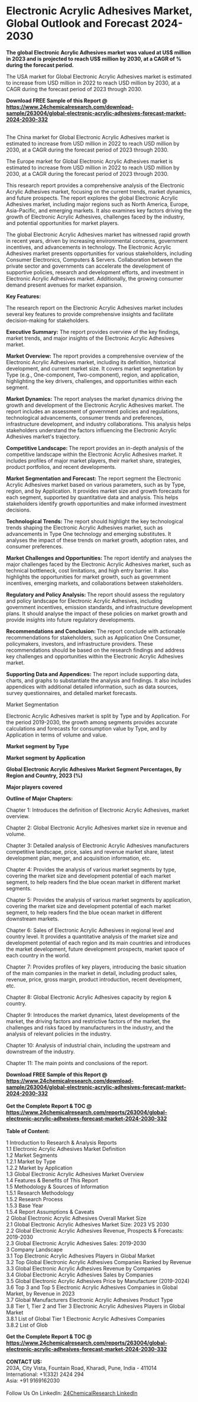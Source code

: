 <h1>Electronic Acrylic Adhesives Market, Global Outlook and Forecast 2024-2030</h1><p><strong>The global Electronic Acrylic Adhesives market was valued at US$ million in 2023 and is projected to reach US$ million by 2030, at a CAGR of % during the forecast period.</strong></p><p>
</p><p>The USA market for Global Electronic Acrylic Adhesives market is estimated to increase from USD million in 2022 to reach USD million by 2030, at a CAGR during the forecast period of 2023 through 2030.</p><div><b>Download FREE Sample of this Report @ 
            <a href="https://www.24chemicalresearch.com/download-sample/263004/global-electronic-acrylic-adhesives-forecast-market-2024-2030-332">
            https://www.24chemicalresearch.com/download-sample/263004/global-electronic-acrylic-adhesives-forecast-market-2024-2030-332</a></b></div><br><p>
</p><p>The China market for Global Electronic Acrylic Adhesives market is estimated to increase from USD million in 2022 to reach USD million by 2030, at a CAGR during the forecast period of 2023 through 2030.</p><p>
</p><p>The Europe market for Global Electronic Acrylic Adhesives market is estimated to increase from USD million in 2022 to reach USD million by 2030, at a CAGR during the forecast period of 2023 through 2030.</p><p>
</p><p>This research report provides a comprehensive analysis of the Electronic Acrylic Adhesives market, focusing on the current trends, market dynamics, and future prospects. The report explores the global Electronic Acrylic Adhesives market, including major regions such as North America, Europe, Asia-Pacific, and emerging markets. It also examines key factors driving the growth of Electronic Acrylic Adhesives, challenges faced by the industry, and potential opportunities for market players.</p><p>
The global Electronic Acrylic Adhesives market has witnessed rapid growth in recent years, driven by increasing environmental concerns, government incentives, and advancements in technology. The Electronic Acrylic Adhesives market presents opportunities for various stakeholders, including Consumer Electronics, Computers &amp; Servers. Collaboration between the private sector and governments can accelerate the development of supportive policies, research and development efforts, and investment in Electronic Acrylic Adhesives market. Additionally, the growing consumer demand present avenues for market expansion.</p><p>
<strong>Key Features:</strong></p><p>
The research report on the Electronic Acrylic Adhesives market includes several key features to provide comprehensive insights and facilitate decision-making for stakeholders.</p><p>
<strong>Executive Summary:</strong> The report provides overview of the key findings, market trends, and major insights of the Electronic Acrylic Adhesives market.</p><p>
<strong>Market Overview:</strong> The report provides a comprehensive overview of the Electronic Acrylic Adhesives market, including its definition, historical development, and current market size. It covers market segmentation by Type (e.g., One-component, Two-component), region, and application, highlighting the key drivers, challenges, and opportunities within each segment.</p><p>
<strong>Market Dynamics:</strong> The report analyses the market dynamics driving the growth and development of the Electronic Acrylic Adhesives market. The report includes an assessment of government policies and regulations, technological advancements, consumer trends and preferences, infrastructure development, and industry collaborations. This analysis helps stakeholders understand the factors influencing the Electronic Acrylic Adhesives market's trajectory.</p><p>
<strong>Competitive Landscape: </strong>The report provides an in-depth analysis of the competitive landscape within the Electronic Acrylic Adhesives market. It includes profiles of major market players, their market share, strategies, product portfolios, and recent developments.</p><p>
<strong>Market Segmentation and Forecast:</strong> The report segment the Electronic Acrylic Adhesives market based on various parameters, such as by Type, region, and by Application. It provides market size and growth forecasts for each segment, supported by quantitative data and analysis. This helps stakeholders identify growth opportunities and make informed investment decisions.</p><p>
<strong>Technological Trends:</strong> The report should highlight the key technological trends shaping the Electronic Acrylic Adhesives market, such as advancements in Type One technology and emerging substitutes. It analyses the impact of these trends on market growth, adoption rates, and consumer preferences.</p><p>
<strong>Market Challenges and Opportunities: </strong>The report identify and analyses the major challenges faced by the Electronic Acrylic Adhesives market, such as technical bottleneck, cost limitations, and high entry barrier. It also highlights the opportunities for market growth, such as government incentives, emerging markets, and collaborations between stakeholders.</p><p>
<strong>Regulatory and Policy Analysis: </strong>The report should assess the regulatory and policy landscape for Electronic Acrylic Adhesives, including government incentives, emission standards, and infrastructure development plans. It should analyse the impact of these policies on market growth and provide insights into future regulatory developments.</p><p>
<strong>Recommendations and Conclusion: </strong>The report conclude with actionable recommendations for stakeholders, such as Application One Consumer, policymakers, investors, and infrastructure providers. These recommendations should be based on the research findings and address key challenges and opportunities within the Electronic Acrylic Adhesives market.</p><p>
<strong>Supporting Data and Appendices: </strong>The report include supporting data, charts, and graphs to substantiate the analysis and findings. It also includes appendices with additional detailed information, such as data sources, survey questionnaires, and detailed market forecasts.</p><p>
Market Segmentation</p><p>
Electronic Acrylic Adhesives market is split by Type and by Application. For the period 2019-2030, the growth among segments provides accurate calculations and forecasts for consumption value by Type, and by Application in terms of volume and value.</p><p>
<strong>Market segment by Type</strong></p><p>
</p><p>
</p><p><strong>Market segment by Application</strong></p><p>
</p><p>
</p><p><strong>Global Electronic Acrylic Adhesives Market Segment Percentages, By Region and Country, 2023 (%)</strong></p><p>
</p><p>
</p><p></p><p>
</p><p><strong>Major players covered</strong></p><p>
</p><p>
</p><p><strong>Outline of Major Chapters:</strong></p><p>
Chapter 1: Introduces the definition of Electronic Acrylic Adhesives, market overview.</p><p>
Chapter 2: Global Electronic Acrylic Adhesives market size in revenue and volume.</p><p>
Chapter 3: Detailed analysis of Electronic Acrylic Adhesives manufacturers competitive landscape, price, sales and revenue market share, latest development plan, merger, and acquisition information, etc.</p><p>
Chapter 4: Provides the analysis of various market segments by type, covering the market size and development potential of each market segment, to help readers find the blue ocean market in different market segments.</p><p>
Chapter 5: Provides the analysis of various market segments by application, covering the market size and development potential of each market segment, to help readers find the blue ocean market in different downstream markets.</p><p>
Chapter 6: Sales of Electronic Acrylic Adhesives in regional level and country level. It provides a quantitative analysis of the market size and development potential of each region and its main countries and introduces the market development, future development prospects, market space of each country in the world.</p><p>
Chapter 7: Provides profiles of key players, introducing the basic situation of the main companies in the market in detail, including product sales, revenue, price, gross margin, product introduction, recent development, etc.</p><p>
Chapter 8: Global Electronic Acrylic Adhesives capacity by region &amp; country.</p><p>
Chapter 9: Introduces the market dynamics, latest developments of the market, the driving factors and restrictive factors of the market, the challenges and risks faced by manufacturers in the industry, and the analysis of relevant policies in the industry.</p><p>
Chapter 10: Analysis of industrial chain, including the upstream and downstream of the industry.</p><p>
Chapter 11: The main points and conclusions of the report.</p><div><b>Download FREE Sample of this Report @ 
            <a href="https://www.24chemicalresearch.com/download-sample/263004/global-electronic-acrylic-adhesives-forecast-market-2024-2030-332">
            https://www.24chemicalresearch.com/download-sample/263004/global-electronic-acrylic-adhesives-forecast-market-2024-2030-332</a></b></div><br><div><b>Get the Complete Report & TOC @ 
            <a href="https://www.24chemicalresearch.com/reports/263004/global-electronic-acrylic-adhesives-forecast-market-2024-2030-332">
            https://www.24chemicalresearch.com/reports/263004/global-electronic-acrylic-adhesives-forecast-market-2024-2030-332</a></b></div><br>
            <b>Table of Content:</b><p>1 Introduction to Research & Analysis Reports<br />
    1.1 Electronic Acrylic Adhesives Market Definition<br />
    1.2 Market Segments<br />
        1.2.1 Market by Type<br />
        1.2.2 Market by Application<br />
    1.3 Global Electronic Acrylic Adhesives Market Overview<br />
    1.4 Features & Benefits of This Report<br />
    1.5 Methodology & Sources of Information<br />
        1.5.1 Research Methodology<br />
        1.5.2 Research Process<br />
        1.5.3 Base Year<br />
        1.5.4 Report Assumptions & Caveats<br />
2 Global Electronic Acrylic Adhesives Overall Market Size<br />
    2.1 Global Electronic Acrylic Adhesives Market Size: 2023 VS 2030<br />
    2.2 Global Electronic Acrylic Adhesives Revenue, Prospects & Forecasts: 2019-2030<br />
    2.3 Global Electronic Acrylic Adhesives Sales: 2019-2030<br />
3 Company Landscape<br />
    3.1 Top Electronic Acrylic Adhesives Players in Global Market<br />
    3.2 Top Global Electronic Acrylic Adhesives Companies Ranked by Revenue<br />
    3.3 Global Electronic Acrylic Adhesives Revenue by Companies<br />
    3.4 Global Electronic Acrylic Adhesives Sales by Companies<br />
    3.5 Global Electronic Acrylic Adhesives Price by Manufacturer (2019-2024)<br />
    3.6 Top 3 and Top 5 Electronic Acrylic Adhesives Companies in Global Market, by Revenue in 2023<br />
    3.7 Global Manufacturers Electronic Acrylic Adhesives Product Type<br />
    3.8 Tier 1, Tier 2 and Tier 3 Electronic Acrylic Adhesives Players in Global Market<br />
        3.8.1 List of Global Tier 1 Electronic Acrylic Adhesives Companies<br />
        3.8.2 List of Glob</p><div><b>Get the Complete Report & TOC @ 
            <a href="https://www.24chemicalresearch.com/reports/263004/global-electronic-acrylic-adhesives-forecast-market-2024-2030-332">
            https://www.24chemicalresearch.com/reports/263004/global-electronic-acrylic-adhesives-forecast-market-2024-2030-332</a></b></div><br><b>CONTACT US:</b><br>
            203A, City Vista, Fountain Road, Kharadi, Pune, India - 411014<br>
            International: +1(332) 2424 294<br>
            Asia: +91 9169162030 <br><br>
            Follow Us On LinkedIn: <a href="https://www.linkedin.com/company/24chemicalresearch/">24ChemicalResearch LinkedIn</a>